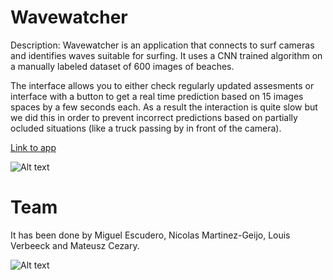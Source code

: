 # Wavewatcher
Description: Wavewatcher is an application that connects to surf cameras and identifies waves suitable for surfing. It uses a CNN trained algorithm on a manually labeled dataset of 600 images of beaches.

The interface allows you to either check regularly updated assesments or interface with a button to get a real time prediction based on 15 images spaces by a few seconds each. As a result the interaction is quite slow but we did this in order to prevent incorrect predictions based on partially ocluded situations (like a truck passing by in front of the camera).

[Link to app](https://wavewatcher.streamlit.app/)

<img title="a title" alt="Alt text" src="https://user-images.githubusercontent.com/84037153/207391514-2d3fb68d-454b-4914-99f6-882c90032a0d.png">


# Team

It has been done by Miguel Escudero, Nicolas Martinez-Geijo, Louis Verbeeck and Mateusz Cezary.

<img title="a title" alt="Alt text" src="https://user-images.githubusercontent.com/84037153/205943785-4cc06d14-b463-4b5c-9a7b-978083ae6c2d.png">
